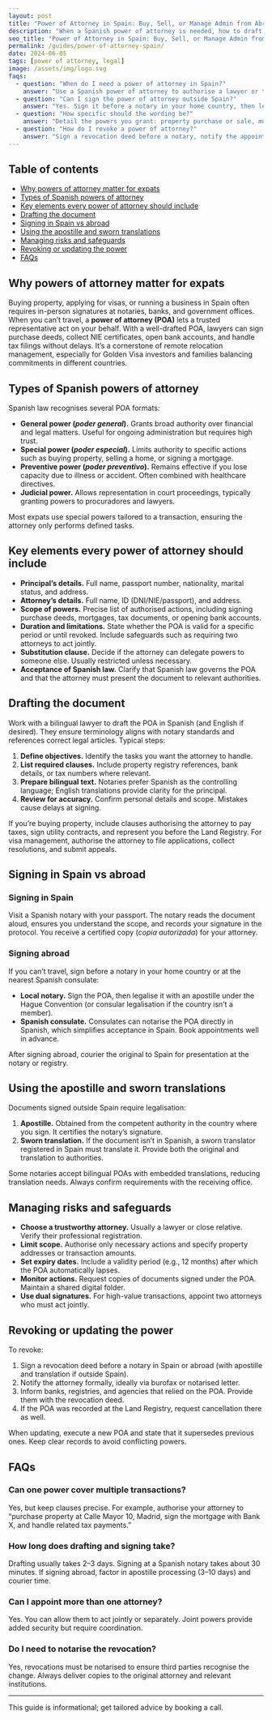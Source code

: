 ```yaml
---
layout: post
title: "Power of Attorney in Spain: Buy, Sell, or Manage Admin from Abroad"
description: "When a Spanish power of attorney is needed, how to draft it, get it notarised and apostilled, manage risks, and revoke it."
seo_title: "Power of Attorney in Spain: Buy, Sell, or Manage Admin from Abroad"
permalink: /guides/power-of-attorney-spain/
date: 2024-06-05
tags: [power of attorney, legal]
image: /assets/img/logo.svg
faqs:
  - question: "When do I need a power of attorney in Spain?"
    answer: "Use a Spanish power of attorney to authorise a lawyer or trusted representative to sign property deeds, apply for NIE numbers, handle taxes, or represent you before notaries and authorities when you cannot attend in person."
  - question: "Can I sign the power of attorney outside Spain?"
    answer: "Yes. Sign it before a notary in your home country, then legalise it with an apostille (or consular legalisation) and provide a sworn translation into Spanish."
  - question: "How specific should the wording be?"
    answer: "Detail the powers you grant: property purchase or sale, mortgage signing, bank account opening, tax filings, or litigation. Tailor each clause to avoid unintended authority."
  - question: "How do I revoke a power of attorney?"
    answer: "Sign a revocation deed before a notary, notify the appointed attorney, and inform any institutions or registries where the power was used."
---
```


## Table of contents
- [Why powers of attorney matter for expats](#why-powers-of-attorney-matter-for-expats)
- [Types of Spanish powers of attorney](#types-of-spanish-powers-of-attorney)
- [Key elements every power of attorney should include](#key-elements-every-power-of-attorney-should-include)
- [Drafting the document](#drafting-the-document)
- [Signing in Spain vs abroad](#signing-in-spain-vs-abroad)
- [Using the apostille and sworn translations](#using-the-apostille-and-sworn-translations)
- [Managing risks and safeguards](#managing-risks-and-safeguards)
- [Revoking or updating the power](#revoking-or-updating-the-power)
- [FAQs](#faqs)

## Why powers of attorney matter for expats

Buying property, applying for visas, or running a business in Spain often requires in-person signatures at notaries, banks, and government offices. When you can’t travel, a **power of attorney (POA)** lets a trusted representative act on your behalf. With a well-drafted POA, lawyers can sign purchase deeds, collect NIE certificates, open bank accounts, and handle tax filings without delays. It’s a cornerstone of remote relocation management, especially for Golden Visa investors and families balancing commitments in different countries.

## Types of Spanish powers of attorney

Spanish law recognises several POA formats:

- **General power (*poder general*).** Grants broad authority over financial and legal matters. Useful for ongoing administration but requires high trust.
- **Special power (*poder especial*).** Limits authority to specific actions such as buying property, selling a home, or signing a mortgage.
- **Preventive power (*poder preventivo*).** Remains effective if you lose capacity due to illness or accident. Often combined with healthcare directives.
- **Judicial power.** Allows representation in court proceedings, typically granting powers to procuradores and lawyers.

Most expats use special powers tailored to a transaction, ensuring the attorney only performs defined tasks.

## Key elements every power of attorney should include

- **Principal’s details.** Full name, passport number, nationality, marital status, and address.
- **Attorney’s details.** Full name, ID (DNI/NIE/passport), and address.
- **Scope of powers.** Precise list of authorised actions, including signing purchase deeds, mortgages, tax documents, or opening bank accounts.
- **Duration and limitations.** State whether the POA is valid for a specific period or until revoked. Include safeguards such as requiring two attorneys to act jointly.
- **Substitution clause.** Decide if the attorney can delegate powers to someone else. Usually restricted unless necessary.
- **Acceptance of Spanish law.** Clarify that Spanish law governs the POA and that the attorney must present the document to relevant authorities.

## Drafting the document

Work with a bilingual lawyer to draft the POA in Spanish (and English if desired). They ensure terminology aligns with notary standards and references correct legal articles. Typical steps:

1. **Define objectives.** Identify the tasks you want the attorney to handle.
2. **List required clauses.** Include property registry references, bank details, or tax numbers where relevant.
3. **Prepare bilingual text.** Notaries prefer Spanish as the controlling language; English translations provide clarity for the principal.
4. **Review for accuracy.** Confirm personal details and scope. Mistakes cause delays at signing.

If you’re buying property, include clauses authorising the attorney to pay taxes, sign utility contracts, and represent you before the Land Registry. For visa management, authorise the attorney to file applications, collect resolutions, and submit appeals.

## Signing in Spain vs abroad

### Signing in Spain

Visit a Spanish notary with your passport. The notary reads the document aloud, ensures you understand the scope, and records your signature in the protocol. You receive a certified copy (*copia autorizada*) for your attorney.

### Signing abroad

If you can’t travel, sign before a notary in your home country or at the nearest Spanish consulate:

- **Local notary.** Sign the POA, then legalise it with an apostille under the Hague Convention (or consular legalisation if the country isn’t a member).
- **Spanish consulate.** Consulates can notarise the POA directly in Spanish, which simplifies acceptance in Spain. Book appointments well in advance.

After signing abroad, courier the original to Spain for presentation at the notary or registry.

## Using the apostille and sworn translations

Documents signed outside Spain require legalisation:

1. **Apostille.** Obtained from the competent authority in the country where you sign. It certifies the notary’s signature.
2. **Sworn translation.** If the document isn’t in Spanish, a sworn translator registered in Spain must translate it. Provide both the original and translation to authorities.

Some notaries accept bilingual POAs with embedded translations, reducing translation needs. Always confirm requirements with the receiving office.

## Managing risks and safeguards

- **Choose a trustworthy attorney.** Usually a lawyer or close relative. Verify their professional registration.
- **Limit scope.** Authorise only necessary actions and specify property addresses or transaction amounts.
- **Set expiry dates.** Include a validity period (e.g., 12 months) after which the POA automatically lapses.
- **Monitor actions.** Request copies of documents signed under the POA. Maintain a shared digital folder.
- **Use dual signatures.** For high-value transactions, appoint two attorneys who must act jointly.

## Revoking or updating the power

To revoke:

1. Sign a revocation deed before a notary in Spain or abroad (with apostille and translation if outside Spain).
2. Notify the attorney formally, ideally via burofax or notarised letter.
3. Inform banks, registries, and agencies that relied on the POA. Provide them with the revocation deed.
4. If the POA was recorded at the Land Registry, request cancellation there as well.

When updating, execute a new POA and state that it supersedes previous ones. Keep clear records to avoid conflicting powers.

## FAQs

### Can one power cover multiple transactions?

Yes, but keep clauses precise. For example, authorise your attorney to “purchase property at Calle Mayor 10, Madrid, sign the mortgage with Bank X, and handle related tax payments.”

### How long does drafting and signing take?

Drafting usually takes 2–3 days. Signing at a Spanish notary takes about 30 minutes. If signing abroad, factor in apostille processing (3–10 days) and courier time.

### Can I appoint more than one attorney?

Yes. You can allow them to act jointly or separately. Joint powers provide added security but require coordination.

### Do I need to notarise the revocation?

Yes, revocations must be notarised to ensure third parties recognise the change. Always deliver copies to the original attorney and relevant institutions.

---

This guide is informational; get tailored advice by booking a call.
